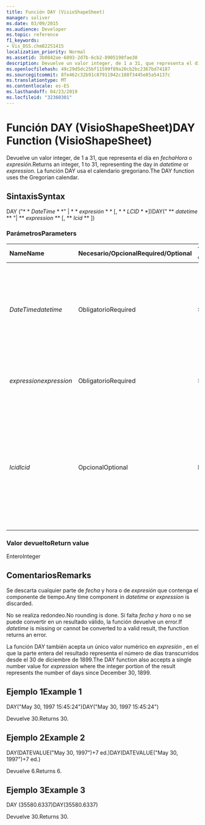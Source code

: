 ```yaml
---
title: Función DAY (VisioShapeSheet)
manager: soliver
ms.date: 03/09/2015
ms.audience: Developer
ms.topic: reference
f1_keywords:
- Vis_DSS.chm82251415
localization_priority: Normal
ms.assetid: 3b0842ae-6893-2d7b-6cb2-8905198fae30
description: Devuelve un valor integer, de 1 a 31, que representa el día en fechaHora o expresión. La función DAY usa el calendario gregoriano.
ms.openlocfilehash: 49c29d5dc25bf11599f89a20cb2bc2367bd74187
ms.sourcegitcommit: 8fe462c32b91c87911942c188f3445e85a54137c
ms.translationtype: MT
ms.contentlocale: es-ES
ms.lasthandoff: 04/23/2019
ms.locfileid: "32360301"
---
```

# <a name="day-function-visioshapesheet"></a><span data-ttu-id="84761-104">Función DAY (VisioShapeSheet)</span><span class="sxs-lookup"><span data-stu-id="84761-104">DAY Function (VisioShapeSheet)</span></span>

<span data-ttu-id="84761-105">Devuelve un valor integer, de 1 a 31, que representa el día en _fechaHora_ o _expresión_.</span><span class="sxs-lookup"><span data-stu-id="84761-105">Returns an integer, 1 to 31, representing the day in  _datetime_ or  _expression_.</span></span> <span data-ttu-id="84761-106">La función DAY usa el calendario gregoriano.</span><span class="sxs-lookup"><span data-stu-id="84761-106">The DAY function uses the Gregorian calendar.</span></span>
  
## <a name="syntax"></a><span data-ttu-id="84761-107">Sintaxis</span><span class="sxs-lookup"><span data-stu-id="84761-107">Syntax</span></span>

<span data-ttu-id="84761-108">DAY ("\* \* *DateTime* \* \*" | \* \* *expresión* \* \* [, \* \* *LCID* \* \*])</span><span class="sxs-lookup"><span data-stu-id="84761-108">DAY(" \*\* *datetime* \*\* "| \*\* *expression* \*\* [, \*\* *lcid* \*\* ])</span></span> 
  
### <a name="parameters"></a><span data-ttu-id="84761-109">Parámetros</span><span class="sxs-lookup"><span data-stu-id="84761-109">Parameters</span></span>

|<span data-ttu-id="84761-110">**Name**</span><span class="sxs-lookup"><span data-stu-id="84761-110">**Name**</span></span>|<span data-ttu-id="84761-111">**Necesario/Opcional**</span><span class="sxs-lookup"><span data-stu-id="84761-111">**Required/Optional**</span></span>|<span data-ttu-id="84761-112">**Tipo de datos**</span><span class="sxs-lookup"><span data-stu-id="84761-112">**Data Type**</span></span>|<span data-ttu-id="84761-113">**Descripción**</span><span class="sxs-lookup"><span data-stu-id="84761-113">**Description**</span></span>|
|:-----|:-----|:-----|:-----|
| <span data-ttu-id="84761-114">_DateTime_</span><span class="sxs-lookup"><span data-stu-id="84761-114">_datetime_</span></span> <br/> |<span data-ttu-id="84761-115">Obligatorio</span><span class="sxs-lookup"><span data-stu-id="84761-115">Required</span></span>  <br/> |<span data-ttu-id="84761-116">**String**</span><span class="sxs-lookup"><span data-stu-id="84761-116">**String**</span></span> <br/> |<span data-ttu-id="84761-117">Cualquier cadena que se pueda reconocer como una fecha y una hora, o una referencia a una celda que contenga una fecha y una hora.</span><span class="sxs-lookup"><span data-stu-id="84761-117">Any string commonly recognized as a date and time or a reference to a cell containing a date and time.</span></span>  <br/> |
| <span data-ttu-id="84761-118">_expression_</span><span class="sxs-lookup"><span data-stu-id="84761-118">_expression_</span></span> <br/> |<span data-ttu-id="84761-119">Obligatorio</span><span class="sxs-lookup"><span data-stu-id="84761-119">Required</span></span>  <br/> |<span data-ttu-id="84761-120">**String**</span><span class="sxs-lookup"><span data-stu-id="84761-120">**String**</span></span> <br/> |<span data-ttu-id="84761-121">Cualquier expresión que produzca como resultado una fecha y una hora.</span><span class="sxs-lookup"><span data-stu-id="84761-121">Any expression that yields a date and time.</span></span>  <br/> |
| <span data-ttu-id="84761-122">_lcid_</span><span class="sxs-lookup"><span data-stu-id="84761-122">_lcid_</span></span> <br/> |<span data-ttu-id="84761-123">Opcional</span><span class="sxs-lookup"><span data-stu-id="84761-123">Optional</span></span>  <br/> |<span data-ttu-id="84761-124">**Number**</span><span class="sxs-lookup"><span data-stu-id="84761-124">**Number**</span></span> <br/> |<span data-ttu-id="84761-p103">Especifica el identificador regional que se usa para evaluar información de fecha y hora que no sea local. El identificador regional es un número que se describe en los archivos de encabezado del sistema.</span><span class="sxs-lookup"><span data-stu-id="84761-p103">Specifies the locale identifier to be used in evaluating a non-local datetime. The locale identifier is a number described in the system header files.</span></span>  <br/> |
   
### <a name="return-value"></a><span data-ttu-id="84761-127">Valor devuelto</span><span class="sxs-lookup"><span data-stu-id="84761-127">Return value</span></span>

<span data-ttu-id="84761-128">Entero</span><span class="sxs-lookup"><span data-stu-id="84761-128">Integer</span></span>
  
## <a name="remarks"></a><span data-ttu-id="84761-129">Comentarios</span><span class="sxs-lookup"><span data-stu-id="84761-129">Remarks</span></span>

<span data-ttu-id="84761-130">Se descarta cualquier parte de _fecha_ y hora o de _expresión_ que contenga el componente de tiempo.</span><span class="sxs-lookup"><span data-stu-id="84761-130">Any time component in  _datetime_ or  _expression_ is discarded.</span></span> 
  
<span data-ttu-id="84761-131">No se realiza redondeo.</span><span class="sxs-lookup"><span data-stu-id="84761-131">No rounding is done.</span></span> <span data-ttu-id="84761-132">Si falta _fecha y hora_ o no se puede convertir en un resultado válido, la función devuelve un error.</span><span class="sxs-lookup"><span data-stu-id="84761-132">If  _datetime_ is missing or cannot be converted to a valid result, the function returns an error.</span></span> 
  
<span data-ttu-id="84761-133">La función DAY también acepta un único valor numérico en _expresión_ , en el que la parte entera del resultado representa el número de días transcurridos desde el 30 de diciembre de 1899.</span><span class="sxs-lookup"><span data-stu-id="84761-133">The DAY function also accepts a single number value for  _expression_ where the integer portion of the result represents the number of days since December 30, 1899.</span></span> 
  
## <a name="example-1"></a><span data-ttu-id="84761-134">Ejemplo 1</span><span class="sxs-lookup"><span data-stu-id="84761-134">Example 1</span></span>

<span data-ttu-id="84761-135">DAY("May 30, 1997 15:45:24")</span><span class="sxs-lookup"><span data-stu-id="84761-135">DAY("May 30, 1997 15:45:24")</span></span>
  
<span data-ttu-id="84761-136">Devuelve 30.</span><span class="sxs-lookup"><span data-stu-id="84761-136">Returns 30.</span></span>
  
## <a name="example-2"></a><span data-ttu-id="84761-137">Ejemplo 2</span><span class="sxs-lookup"><span data-stu-id="84761-137">Example 2</span></span>

<span data-ttu-id="84761-138">DAY(DATEVALUE("May 30, 1997")+7 ed.)</span><span class="sxs-lookup"><span data-stu-id="84761-138">DAY(DATEVALUE("May 30, 1997")+7 ed.)</span></span>
  
<span data-ttu-id="84761-139">Devuelve 6.</span><span class="sxs-lookup"><span data-stu-id="84761-139">Returns 6.</span></span>
  
## <a name="example-3"></a><span data-ttu-id="84761-140">Ejemplo 3</span><span class="sxs-lookup"><span data-stu-id="84761-140">Example 3</span></span>

<span data-ttu-id="84761-141">DAY (35580.6337)</span><span class="sxs-lookup"><span data-stu-id="84761-141">DAY(35580.6337)</span></span>
  
<span data-ttu-id="84761-142">Devuelve 30.</span><span class="sxs-lookup"><span data-stu-id="84761-142">Returns 30.</span></span>
  

